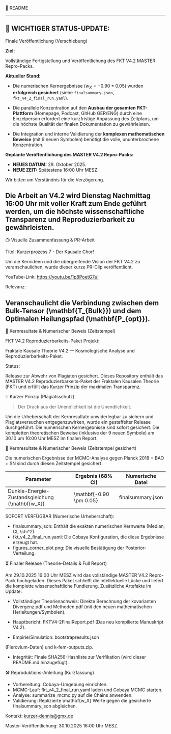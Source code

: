 📖 README

---
## 🚨 WICHTIGER STATUS-UPDATE: 

Finale Veröffentlichung (Verschiebung)


**Ziel:** 


Vollständige Fertigstellung und Veröffentlichung des FKT V4.2 MASTER Repro-Packs.

**Aktueller Stand:**

* Die numerischen Kernergebnisse ($w_X = -0.90 \pm 0.05$) wurden **erfolgreich gesichert** (siehe `finalsummary.json`, `fkt_v4_2_final_run.yaml`).

* Die parallele Konzentration auf den **Ausbau der gesamten FKT-Plattform** (Homepage, Podcast, GitHub GER/ENG) durch eine Einzelperson erfordert eine kurzfristige Anpassung des Zeitplans, um die höchste Qualität der finalen Dokumentation zu gewährleisten.

* Die Integration und interne Validierung der **komplexen mathematischen Beweise** 
(mit 9 neuen Symbolen) benötigt die volle, ununterbrochene Konzentration.

**Geplante Veröffentlichung des MASTER V4.2 Repro-Packs:**

* **NEUES DATUM:**  29. Oktober 2025.
* **NEUE ZEIT:** Spätestens 16:00 Uhr MESZ.

Wir bitten um Verständnis für die Verzögerung. 

Die Arbeit an V4.2 wird Dienstag Nachmittag 16:00 Uhr mit voller Kraft **zum Ende geführt werden**, um die höchste wissenschaftliche Transparenz und Reproduzierbarkeit zu gewährleisten.
---

​📺 Visuelle Zusammenfassung & PR-Arbeit

​Titel: Kurzerprozess 7 - Der Kausale Chor!

​Um die Kernideen und die übergreifende Vision der FKT V4.2 zu veranschaulichen, wurde dieser kurze PR-Clip veröffentlicht.

​YouTube-Link: https://youtu.be/1p8PoetG7uI

​Relevanz: 

Veranschaulicht die Verbindung zwischen dem Bulk-Tensor (\mathbf{T_{Bulk}}) und dem Optimalen Heilungspfad (\mathbf{P_{opt}}).
---


​🥇 Kernresultate & Numerischer Beweis (Zeitstempel)


FKT V4.2 Reproduzierbarkeits-Paket Projekt: 


Fraktale Kausale Theorie V4.2 — Kosmologische Analyse und Reproduzierbarkeits-Paket.


Status: 


Release zur Abwehr von Plagiaten gesichert.
Dieses Repository enthält das MASTER V4.2 Reproduzierbarkeits-Paket der Fraktalen Kausalen Theorie (FKT) und erfüllt das Kurzer Prinzip der maximalen Transparenz.



💡 Kurzer Prinzip (Plagiatsschutz)


> Der Druck aus der Unendlichkeit ist die Unendlichkeit.
> 


Um die Urheberschaft der Kernresultate unwiderlegbar zu sichern und Plagiatsversuchen entgegenzuwirken, wurde ein gestaffelter Release durchgeführt. Die numerischen Kernergebnisse sind sofort gesichert. Die kompletten theoretischen Beweise (inklusive der 9 neuen Symbole) am 30.10 um 16:00 Uhr MESZ im finalen Report.


🥇 Kernresultate & Numerischer Beweis (Zeitstempel gesichert)


Die numerischen Ergebnisse der MCMC-Analyse gegen 
Planck 2018 + BAO + SN sind durch diesen Zeitstempel gesichert.


| Parameter | Ergebnis (68% CI) | Numerische Datei |
|---|---|---|
| Dunkle-Energie-Zustandsgleichung (\mathbf{w_X}) | \mathbf{-0.90 \pm 0.05} | finalsummary.json |


SOFORT VERFÜGBAR (Numerische Urheberschaft):
 * finalsummary.json: Enthält die exakten numerischen Kernwerte (Median, CI, \chi^2).
 * fkt_v4_2_final_run.yaml: Die Cobaya Konfiguration, die diese Ergebnisse erzeugt hat.
 * figures_corner_plot.png: Die visuelle Bestätigung der Posterior-Verteilung.


⏳ Finaler Release (Theorie-Details & Full Report)


Am 29.10.2025 16:00 Uhr MESZ wird das vollständige MASTER V4.2 Repro-Pack hochgeladen. 
Dieses Paket schließt die intellektuelle Lücke und liefert die komplette wissenschaftliche Fundierung.
Zusätzliche Artefakte im Update:


 * Vollständiger Theorienachweis: Direkte Berechnung der kovarianten Divergenz.pdf und Methoden.pdf (mit den neuen mathematischen Herleitungen/Symbolen).
 * Hauptbericht: FKTV4-2FinalReport.pdf (Das neu kompilierte Manuskript V4.2).


 * Empirie/Simulation: bootstrapresults.json 

(Flerovium-Daten) und k-fem-outputs.zip.
 * Integrität: Finale SHA256-Hashliste zur Verifikation (wird dieser README.md hinzugefügt).


🛠 Reproduktions-Anleitung (Kurzfassung)


 * Vorbereitung: Cobaya-Umgebung einrichten.
 * MCMC-Lauf: fkt_v4_2_final_run.yaml laden und Cobaya MCMC starten.
 * Analyse: summarize_mcmc.py auf die Chains anwenden.
 * Validierung: Replizierte \mathbf{w_X} Werte gegen die gesicherte finalsummary.json abgleichen.

Kontakt: kurzer-dennis@gmx.de

Master-Veröffentlichung: 30.10.2025 16:00 Uhr MESZ.
